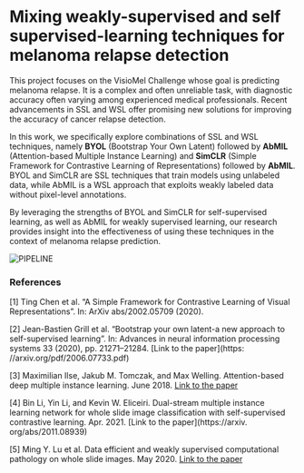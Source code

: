 # Mixing weakly-supervised and self supervised-learning techniques for melanoma relapse detection

This project focuses on the VisioMel Challenge whose goal is predicting melanoma relapse. It is a complex and often unreliable task, with diagnostic accuracy often varying among experienced medical professionals. Recent advancements in SSL and WSL offer promising new solutions for improving the accuracy of cancer relapse detection. 

In this work, we specifically explore combinations of SSL and WSL techniques, namely **BYOL** (Bootstrap Your Own Latent) followed by **AbMIL** (Attention-based Multiple Instance Learning) and **SimCLR** (Simple Framework for Contrastive Learning of Representations) followed by **AbMIL**. BYOL and SimCLR are SSL techniques that train models using unlabeled data, while AbMIL is a WSL approach that exploits weakly labeled data without pixel-level annotations. 

By leveraging the strengths of BYOL and SimCLR for self-supervised learning, as well as AbMIL for weakly supervised learning, our research provides insight into the effectiveness of using these techniques in the context of melanoma relapse prediction.

![PIPELINE](https://github.com/souheib1/Mixing-weakly-supervised-and-self-supervised-learning-techniques-for-melanoma-relapse-detection/assets/73786465/2b83eee7-cf54-475a-b354-cc3e829567ac)


### References
[1] Ting Chen et al. “A Simple Framework for Contrastive Learning of Visual Representations”. In:
ArXiv abs/2002.05709 (2020).

[2] Jean-Bastien Grill et al. “Bootstrap your own latent-a new approach to self-supervised learning”.
In: Advances in neural information processing systems 33 (2020), pp. 21271–21284. [Link to the paper](https:
//arxiv.org/pdf/2006.07733.pdf)

[3] Maximilian Ilse, Jakub M. Tomczak, and Max Welling. Attention-based deep multiple instance
learning. June 2018. [Link to the paper]( https://arxiv.org/abs/1802.04712)

[4] Bin Li, Yin Li, and Kevin W. Eliceiri. Dual-stream multiple instance learning network for whole
slide image classification with self-supervised contrastive learning. Apr. 2021. [Link to the paper](https://arxiv.
org/abs/2011.08939)

[5] Ming Y. Lu et al. Data efficient and weakly supervised computational pathology on whole slide
images. May 2020. [Link to the paper](https://arxiv.org/abs/2004.09666)
